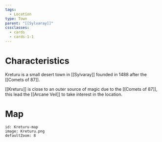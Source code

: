```yaml
---
tags:
  - Location
type: Town
parent: "[[Sylvaray]]"
cssclasses:
  - cards
  - cards-1-1
---
```

# Characteristics
Kreturu is a small desert town in [[Sylvaray]] founded in 1488 after the [[Comets of 87]].

[[Kreturu]] is close to an outer source of magic due to the [[Comets of 87]], this lead the [[Arcane Veil]] to take interest in the location.
# Map
```leaflet
id: Kreturu-map
image: Kreturu.png
defaultZoom: 8
```
